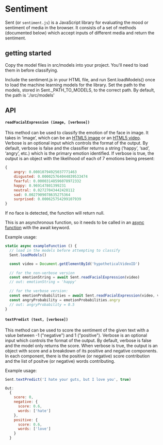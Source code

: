 # Sentiment

Sent (or `sentiment.js`) is a JavaScript library for evaluating the mood or sentiment of media in the browser. It consists of a set of methods (documented below) which accept inputs of different media and return the sentiment. 

## getting started

Copy the model files in src/models into your project. You'll need to load them in before classifying. 

Include the sentiment.js in your HTML file, and run Sent.loadModels() once to load the machine learning models for the library. Set the path to the models, stored in Sent._PATH_TO_MODELS, to the correct path. By default, the path is './src/models'

## API

#### `readFacialExpression (image, [verbose])`

This method can be used to classify the emotion of the face in image. It takes in ‘image’, which can be an [HTML5 image](https://developer.mozilla.org/en-US/docs/Web/HTML/Element/img) or an [HTML5 video](https://developer.mozilla.org/en-US/docs/Web/HTML/Element/video). Verbose is an optional input which controls the format of the output. By default, verbose is false and the classifier returns a string (‘happy’, ‘sad’, ‘angry’, etc.) which is the primary emotion identified. If verbose is true, the output is an object with the likelihood of each of 7 emotions being present:

```js
{
    angry: 0.00010794925037771463
    disgusted: 0.000025764044039533474
    fearful: 0.00003148596078972332
    happy: 0.969147801399231
    neutral: 0.02727043442428112
    sad: 0.0027909078635275364
    surprised: 0.000625754299107939
}
```
If no face is detected, the function will return null.

This is an asynchronous function, so it needs to be called in an [async function](https://developer.mozilla.org/en-US/docs/Web/JavaScript/Reference/Statements/async_function) with the await keyword. 

Example usage: 
```js
static async exampleFunction () {
  // load in the models before attempting to classify
  Sent.loadModels()

  const video = Document.getElementById('hypotheticalVideoID')
 
  // for the non-verbose version
  const emotionString = await Sent.readFacialExpression(video)
  // out: emotionString = 'happy'
 
  // for the verbose version:
  const emotionProbabilities = await Sent.readFacialExpression(video, verbose = true)
  const angryProbability = emotionProbabilities.angry
  // out: angryProbability = 0.5
}
```

#### `textPredict (text, [verbose])`
This method can be used to score the sentiment of the given text with a value between -1 ("negative") and 1 ("positive"). Verbose is an optional input which controls the format of the output. By default, verbose is false and the model only returns the score. When verbose is true, the output is an object with score and a breakdown of its positive and negative components. In each component, there is the positive (or negative) score contribution and the list of positve (or negative) words contributing.

Example usage:
```js
Sent.textPredict('I hate your guts, but I love you', true)

Out:
  {
    score: 0,
    negative: {
      score: 0.6,
      words: ['hate']
    },
    positive: {
      score: 0.6,
      words: ['love']
    }
  }
```